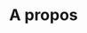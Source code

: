 ---
title: "A propos"
page_header_bg: "images/bg/section-bg6.jpg"
layout: "apropos"

######################### Counter ####################
counter:
  enable: false
  title: "En quelques <b>chiffres</b>"
  counter_item:
  - icon: fad fa-users-cog
    title: "experts à votre service"
    count: "4"
    unit: ""
  - icon: fad fa-handshake-alt
    title: "clients accompagnés"
    count: "12"
    unit: ""
  - icon: fad fa-graduation-cap
    title: "personnes formées"
    count: "125"
    unit: "+"

####################### Promo video ######################
video:
  enable: false
  title: "TOCHANGE-Example video"
  video_thumb: "images/about/img-34.png"
  video_embed_link: "https://www.youtube.com/embed/ScMzIvxBSi4"
  content: "
  Lorem ipsum dolor sit amet, consectetur adipisicing elit. Sint earum, eos esse non error facilis ad, maiores eum quae vero libero voluptas! Reprehenderit sunt similique, quae quidem voluptatem odit natus.


  * TOCHANGE-liste1

  * TOCHANGE-liste2

  * TOCHANGE-liste3
  "
  button:
    enable: true
    label: "TOCHANGE-button"
    link: "service"

################################## Team ########################
team:
  enable: true
  title: "Parmis nos experts"
  content: "Avec Square Factory, vous ne trouverez pas seulement une véritable expertise technique. Nous croyons fermement que les compétences interpersonnelles et l'amélioration continue sont aussi important que les compétences techniques."
  team_member:
  # https://generated.photos/faces/young-adult/joy
  - name: "Kyan B."
    image: "images/team/avatar.png"
    designation: "DevOps Guru"
  - name: "Pierre L."
    image: "images/team/avatar-1.png"
    designation: "Lead Architect"
  - name: "Léo P."
    image: "images/team/avatar-2.png"
    designation: "Lead Dev"
  - name: "Franck G."
    image: "images/team/avatar-3.png"
    designation: "Head of Engineering"
    

################################ Clients ######################
clients:
  enable: true
  title: "Certifications"
  content: "Nos collaborateurs ont acqueris une reconnaissance via des certifications"
  logos:
  - "images/certifications/aws-cloudprat.png"
  - "images/certifications/aws-ass-sa.png"
  - "images/certifications/aws-ass-sys.png"
  - "images/certifications/aws-ass-dev.png"
  - "images/certifications/aws-pro-sa.png"
  - "images/certifications/aws-pro-devops.png"
  - "images/certifications/aws-spe-advnet.png"
  - "images/certifications/aws-spe-sec.png" 
  - "images/certifications/aws-spe-db.png"
  - "images/certifications/kube-ckad.png"
  - "images/certifications/kube-cka.png"
  - "images/certifications/gcp-pro-ca.png"
    
########################## Testimonial ########################
testimonial:
  enable: true
  # testimonial content comes from "data/homepage.yml" file.
---